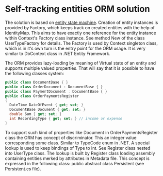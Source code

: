 # Self-tracking entities ORM solution

The solution is based on [entity state machine](https://github.com/zhichkin/orm/blob/master/docs/Persistent%20Object%20State%20Machine.png). Creation of entity instances is provided by Factory, which keeps track on created entities with the help of IdentityMap. This aims to have exactly one reference for the entity instance within Context's Factory class instance. See method New of the class UserTypeFactory for details. The Factory is used by Context singleton class, which is in it's own turn is the entry point for the ORM usage. It is very similar to DbContext class in .NET Entity Framework.

The ORM provides lazy-loading by meaning of Virtual state of an entity and supports multiple valued properties. That will say that it is possible to have the following classes system:
```C#
public class DocumentBase { }
public class OrderDocument : DocumentBase { }
public class PaymentDocument : DocumentBase { }
public class OrderPaymentsRegister
{
  DateTime DateOfEvent { get; set; }
  DocumentBase Document { get; set; }
  double Sum { get; set; }
  int RecordingType { get; set; } // income or expense
}
```
To support such kind of properties like Document in OrderPaymentsRegister class the ORM has concept of discriminator. This an integer value corresponding some class. Similar to TypeCode enum in .NET. A special lookup is used to keep bindings of Type to int. See Register class nested into UserType class. The lookup is built by Register class loading assembly containing entities merked by attributes in Metadata file. This concept is expressed in the following class: public abstract class Persistent<TKey> (see Persistent.cs file).

